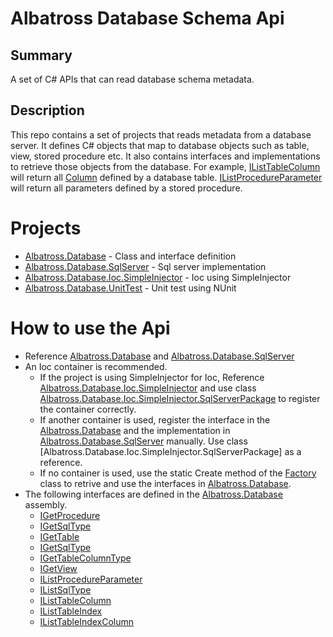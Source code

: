# Albatross Database Schema Api

## Summary
A set of C# APIs that can read database schema metadata.

## Description
This repo contains a set of projects that reads metadata from a database server.  It defines C# objects that map to database objects such as table, view, stored procedure etc.  It also contains interfaces and implementations to retrieve those objects from the database.  For example, [IListTableColumn](xref:Albatross.Database.IListTableColumn) will return all [Column](xref:Albatross.Database.Column) defined by a database table.  [IListProcedureParameter](xref:Albatross.Database.IListProcedureParameter) will return all parameters defined by a stored procedure.

# Projects

* [Albatross.Database](xref:Albatross.Database) - Class and interface definition
* [Albatross.Database.SqlServer](xref:Albatross.Database.SqlServer) - Sql server implementation
* [Albatross.Database.Ioc.SimpleInjector](xref:Albatross.Database.Ioc.SimpleInjector) - Ioc using SimpleInjector
* [Albatross.Database.UnitTest](xref:Albatross.Database.UnitTest) - Unit test using NUnit

# How to use the Api
* Reference [Albatross.Database](xref:Albatross.Database) and [Albatross.Database.SqlServer](xref:Albatross.Database.SqlServer)
* An Ioc container is recommended.
	* If the project is using SimpleInjector for Ioc, Reference [Albatross.Database.Ioc.SimpleInjector](xref:Albatross.Database.Ioc.SimpleInjector) and use class [Albatross.Database.Ioc.SimpleInjector.SqlServerPackage](xref:Albatross.Database.Ioc.SimpleInjector.SqlServerPackage) to register the container correctly.
	* If another container is used, register the interface in the [Albatross.Database](xref:Albatross.Database) and the implementation in [Albatross.Database.SqlServer](xref:Albatross.Database.SqlServer) manually.  Use class [Albatross.Database.Ioc.SimpleInjector.SqlServerPackage] as a reference.
	* If no container is used, use the static Create method of the [Factory](xref:Albatross.Database.Ioc.SimpleInjector.Factory) class to retrive and use the interfaces in [Albatross.Database](xref:Albatross.Database).
* The following interfaces are defined in the [Albatross.Database](xref:Albatross.Database) assembly.
	* [IGetProcedure](xref:Albatross.Database.IGetProcedure)
	* [IGetSqlType](xref:Albatross.Database.IGetSqlType)
	* [IGetTable](xref:Albatross.Database.IGetTable)
	* [IGetSqlType](xref:Albatross.Database.IGetSqlType)
	* [IGetTableColumnType](xref:Albatross.Database.IGetTableColumnType)
	* [IGetView](xref:Albatross.Database.IGetView)
	* [IListProcedureParameter](xref:Albatross.Database.IListProcedureParameter)
	* [IListSqlType](xref:Albatross.Database.IListSqlType)
	* [IListTableColumn](xref:Albatross.Database.IListTableColumn)
	* [IListTableIndex](xref:Albatross.Database.IListTableIndex)
	* [IListTableIndexColumn](xref:Albatross.Database.IListTableIndexColumn)

